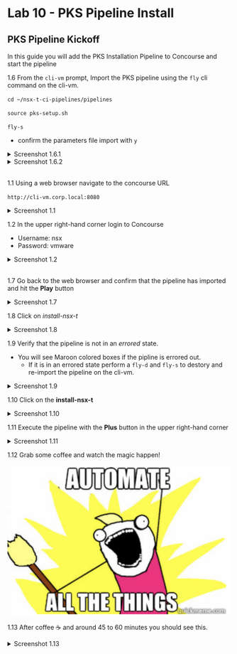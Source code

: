 # Lab 10 - PKS Pipeline Install

## PKS Pipeline Kickoff

In this guide you will add the PKS Installation Pipeline to Concourse and start the pipeline

1.6 From the `cli-vm` prompt, Import the PKS pipeline using the `fly` cli command on the cli-vm.

`cd ~/nsx-t-ci-pipelines/pipelines`

`source pks-setup.sh`

`fly-s`

- confirm the parameters file import with `y`

<details><summary>Screenshot 1.6.1</summary>
<img src="Images/nsx-pipeline-dir.png">
</details>

<details><summary>Screenshot 1.6.2</summary>
<img src="Images/source-nsxt-setup.png">
</details>

<br/>

1.1 Using a web browser navigate to the concourse URL

`http://cli-vm.corp.local:8080`

<details><summary>Screenshot 1.1</summary>
<img src="Images/pipeline-ui.png">
</details>

1.2 In the upper right-hand corner login to Concourse

- Username: nsx
- Password: vmware

<details><summary>Screenshot 1.2</summary>
<img src="Images/concourse-login.png">
</details>
<br/>

1.7 Go back to the web browser and confirm that the pipeline has imported and hit the **Play** button

<details><summary>Screenshot 1.7</summary>
<img src="Images/pipeline-ui.png">
</details>

1.8 Click on *install-nsx-t*

<details><summary>Screenshot 1.8</summary>
<img src="Images/pipeline-ui.png">
</details>

1.9 Verify that the pipeline is not in an *errored* state.
- You will see Maroon colored boxes if the pipline is errored out.
    - If it is in an errored state perform a `fly-d` and `fly-s` to destory and re-import the pipeline on the cli-vm.

<details><summary>Screenshot 1.9</summary>
<img src="Images/pipeline-started.png">
</details>

1.10 Click on the **install-nsx-t**

<details><summary>Screenshot 1.10</summary>
<img src="Images/install-nsx-t.png">
</details>

1.11 Execute the pipeline with the **Plus** button in the upper right-hand corner

<details><summary>Screenshot 1.11</summary>
<img src="Images/install-nsx-t-plus.png">
</details>

1.12 Grab some coffee and watch the magic happen! 

<img src="Images/automate-all-things.png">

1.13 After coffee :coffee: and around 45 to 60 minutes you should see this.

<details><summary>Screenshot 1.13</summary>
<img src="Images/pipeline-complete.png">
</details>
